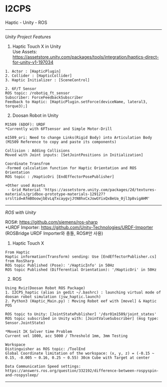 # I2CPS
Haptic - Unity - ROS 

--------------------------
*Unity Project Features*

1. Haptic Touch X in Unity    
Use Assets: https://assetstore.unity.com/packages/tools/integration/haptics-direct-for-unity-v1-197034
```
1. Actor : [HapticPlugin]
2. Collider : [HapticCollider]
3. Haptic Initializer : [SceneControl]
```
```
2. 6F/T Sensor
ROS topic: /robotiq_ft_sensor
Subscriber: ForceFeedbackSubscriber
Feedback to Haptic: [HapticPlugin.setForce(deviceName, lateral3, torque3);]
```

2. Doosan Robot in Unity
```
M1509 (6DOF): URDF
*Currently with 6FTsensor and Simple Motor-Drill

m1509_ori: Need to change Links(Rigid Body) into Articulation Body (M1509 Reference to copy and paste its components)

Collision : Adding Collisions
Moved with Joint inputs: [SetJointPositions in Initialization]

Coordinate Transfrom
-Formed calculation function for Haptic Orientation and ROS Orientation
ROS topic : /HapticOri [EndEffectorPosePublisher]

+Other used Assets
 - Grid Material 'https://assetstore.unity.com/packages/2d/textures-materials/gridbox-prototype-materials-129127?srsltid=AfmBOoowjbEvLqTxcaygvjJtN8hxCxJowGYixQxBeUa_0jl3p8vigAHM'

```


--------------------------
*ROS with Unity*

ROS#: https://github.com/siemens/ros-sharp   
*URDF Importer: https://github.com/Unity-Technologies/URDF-Importer (ROSBridge URDF Importer와 충돌, ROS#만 사용)   

1. Haptic Touch X
```
From Haptic
Haptic information(Transform) sending: Use [EndEffectorPublisher.cs] from RosSharp
ROS topic Published (Pose): '/HapticInfo' in 50Hz
ROS topic Published (Differential Orientation): '/HapticOri' in 50Hz

```

2. ROS
```
Using Rviz(Doosan Robot ROS Package)
1. I2CPS_haptic (alias in gedit ~/.bashrc) : launching virtual mode of doosan robot simulation (jsw_haptic.launch)
2. Python3 (Haptic_Main.py) : Moving Robot eef with [movel] & Haptic POS

ROS topic to Unity: [JointStatePublisher] '/dsr01m1509/joint_states'
ROS topic subscribed in Unity with: [JointValueSubscriber] (msg type: Sensor.JointState)

*Moveit IK Solver time Problem
Current vel 1000, acc 5000 / Threshold 1mm, 3mm Testing

Workspace
Distinguisher as ROS topic: /ToolEnd
Global Coordinate limitation of the workspace: (x, y, z) = (-0.15 ~ 0.15, -0.005 ~ 0.16, 0.25 ~ 0.55) 30cm Cube with Target at center

Data Communication Speed settings:
https://answers.ros.org/question/332192/difference-between-rospyspin-and-rospysleep/
```

--------------------------

